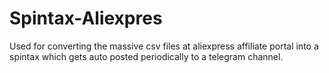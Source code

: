 # Spintax-Aliexpres

Used for converting the massive csv files at aliexpress affiliate portal into a spintax which gets auto posted periodically to a telegram channel.

